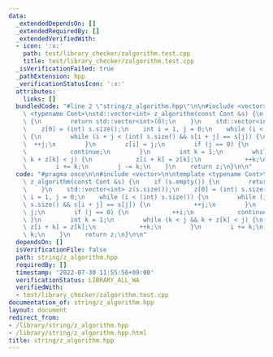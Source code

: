 ```yaml
---
data:
  _extendedDependsOn: []
  _extendedRequiredBy: []
  _extendedVerifiedWith:
  - icon: ':x:'
    path: test/library_checker/zalgorithm.test.cpp
    title: test/library_checker/zalgorithm.test.cpp
  _isVerificationFailed: true
  _pathExtension: hpp
  _verificationStatusIcon: ':x:'
  attributes:
    links: []
  bundledCode: "#line 2 \"string/z_algorithm.hpp\"\n\n#include <vector>\n\ntemplate\
    \ <typename Cont>\nstd::vector<int> z_algorithm(const Cont &s) {\n    if (s.empty())\
    \ {\n        return std::vector<int>(0);\n    }\n    std::vector<int> z(s.size());\n\
    \    z[0] = (int) s.size();\n    int i = 1, j = 0;\n    while (i < (int) s.size())\
    \ {\n        while (i + j < (int) s.size() && s[i + j] == s[j]) {\n          \
    \  ++j;\n        }\n        z[i] = j;\n        if (j == 0) {\n            ++i;\n\
    \            continue;\n        }\n        int k = 1;\n        while (k < j &&\
    \ k + z[k] < j) {\n            z[i + k] = z[k];\n            ++k;\n        }\n\
    \        i += k;\n        j -= k;\n    }\n    return z;\n}\n\n"
  code: "#pragma once\n\n#include <vector>\n\ntemplate <typename Cont>\nstd::vector<int>\
    \ z_algorithm(const Cont &s) {\n    if (s.empty()) {\n        return std::vector<int>(0);\n\
    \    }\n    std::vector<int> z(s.size());\n    z[0] = (int) s.size();\n    int\
    \ i = 1, j = 0;\n    while (i < (int) s.size()) {\n        while (i + j < (int)\
    \ s.size() && s[i + j] == s[j]) {\n            ++j;\n        }\n        z[i] =\
    \ j;\n        if (j == 0) {\n            ++i;\n            continue;\n       \
    \ }\n        int k = 1;\n        while (k < j && k + z[k] < j) {\n           \
    \ z[i + k] = z[k];\n            ++k;\n        }\n        i += k;\n        j -=\
    \ k;\n    }\n    return z;\n}\n\n"
  dependsOn: []
  isVerificationFile: false
  path: string/z_algorithm.hpp
  requiredBy: []
  timestamp: '2022-07-30 11:55:56+09:00'
  verificationStatus: LIBRARY_ALL_WA
  verifiedWith:
  - test/library_checker/zalgorithm.test.cpp
documentation_of: string/z_algorithm.hpp
layout: document
redirect_from:
- /library/string/z_algorithm.hpp
- /library/string/z_algorithm.hpp.html
title: string/z_algorithm.hpp
---
```

